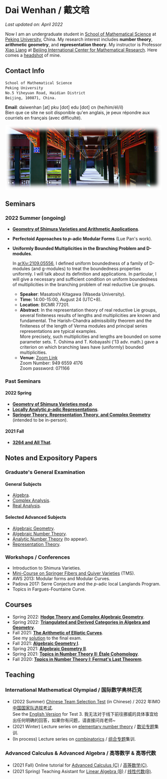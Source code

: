 # Dai Wenhan / 戴文晗

_Last updated on: April 2022_

Now I am an undergraduate student in [School of Mathematical Science](http://english.math.pku.edu.cn) at [Peking University](https://www.pku.edu.cn), China. My research interest includes **number theory**, **arithmetic geometry**, and **representation theory**. My instructor is Professor [Xiao Liang](https://bicmr.pku.edu.cn/~lxiao/index.htm) at [Beijing International Center for Mathematical Research](https://bicmr.pku.edu.cn). Here comes a [headshot](./headshot.jpg) of mine.

## Contact Info

```
School of Mathematical Science
Peking University
No.5 Yiheyuan Road, Haidian District
Beijing, 100871, China.
```

**Email**: daiwenhan [at] pku [dot] edu [dot] cn (he/him/él/il)
<br/>
Bien que ce site ne soit disponible qu'en anglais, je peux répondre aux courriels en français (avec difficulté).

![summer](./landscape-summer.png)

## Seminars

### 2022 Summer (ongoing)

- [**Geometry of Shimura Varieties and Arithmetic Applications**](https://bicmr.pku.edu.cn/content/show/17-2759.html).

- **Perfectoid Approaches to _p_-adic Modular Forms** (Lue Pan's work).

- **Uniformly Bounded Multiplicities in the Branching Problem and D-modules**.

  In [arXiv:2109.05556](https://arxiv.org/abs/2109.05556), I defined uniform boundedness of a family of D-modules (and g-modules) to treat the boundedness properties uniformly. I will talk about its definition and applications. In particular, I will give a necessary and sufficient condition on uniform boundedness of multiplicities in the branching problem of real reductive Lie groups. 
  - **Speaker**: Masatoshi Kitagawa (Waseda University).
  - **Time:** 14:00-15:00, August 24 (UTC+8).
  - **Location**: BICMR 77201.
  - **Abstract**: In the representation theory of real reductive Lie groups, several finiteness results of lengths and multiplicities are known and fundamental. The Harish-Chandra admissibility theorem and the finiteness of the length of Verma modules and principal series representations are typical examples. <br/> More precisely, such multiplicities and lengths are bounded on some parameter sets. T. Oshima and T. Kobayashi ('13 adv. math.) gave a criterion on which branching laws have (uniformly) bounded multiplicities. 
  - **Venue**: [Zoom Link](https://zoom.us/j/94965594176?pwd=SkpzMVlCZ0dvMmVYVGhMWFl3Ymh2Zz09) <br/> Zoom Number: 949 6559 4176 <br/> Zoom password: 071166


### Past Seminars

#### 2022 Spring

- [**Geometry of Shimura Varieties mod _p_**](./modpShv/modpShv.md).
- [**Locally Analytic _p_-adic Representations**](./locanRep/locanRep.md).
- [**Springer Theory, Representation Theory, and Complex Geometry**](./Springer/2022spring.md) (intended to be in-person).

#### 2021 Fall

- [**3264 and All That**](./3264.md).


## Notes and Expository Papers

### Graduate's General Examination

#### General Subjects
- [Algebra](./genalg/genalg.md).
- [Complex Analysis](./gencplx/gencplx.md).
- [Real Analysis](./genreal/genreal.md).

#### Selected Advanced Subjects
- [Algebraic Geometry](./genag/genag.md).
- [Algebraic Number Theory](./genalgnt/genalgnt.md).
- [Analytic Number Theory](./genannt/genannt.md) (to appear).
- [Representation Theory](./genrep/genrep.md).

### Workshops / Conferences

- Introduction to Shimura Varieties.
- [Mini-Course on Springer Fibers and Quiver Varieties](./Springer/TMS-Springer.md) (TMS).
- AWS 2013: Modular forms and Modular Curves.
- Padova 2017: Serre Conjecture and the _p_-adic local Langlands Program.
- Topics in Fargues-Fountaine Curve.


## Courses

- Spring 2022: [**Hodge Theory and Complex Algebraic Geometry**](./hodge22/hodge22.md).
- Spring 2022: [**Triangulated and Derived Categories in Algebra and Geometry**](./dercat/dercat.md).
- Fall 2021: [**The Arithmetic of Elliptic Curves**](./ellcurves2021.md). <br/>
  See my [solution](../ellcurves2021-final.pdf) to the final exam.
- Fall 2021: [**Algebraic Geometry I**](./AGI2021.md).
- Spring 2021: [**Algebraic Geometry II**](./AGII2021.md).
- Spring 2021: [**Topics in Number Theory II: Étale Cohomology**](./etcoh.md).
- Fall 2020: [**Topics in Number Theory I: Fermat's Last Theorem**](./FLT2020.md).

## Teaching

### International Mathematical Olympiad / 国际数学奥林匹克

- (2022 Summer) [Chinese Team Selection Test](./2022集训队二期终稿.pdf) (in Chinese) / 2022 年IMO[中国国家队选拔考试](./2022集训队二期终稿.pdf). <br/>
  See the [English Version](./3-Englishver.pdf) for Test 3.
  我无法对于线下前往挪威的具体事宜给出任何明确的回答，如果你有问题，请直接问肖老师~
- (2021 Winter) Lecture series on [elementary number theory](./imont/imont.md) / [数论专题](./imont/imont.md)集训.
- (In process) Lecture series on [combinatorics](./imocomb.md) / [组合专题](./imocomb.md)集训.

### Advanced Calculus & Advanced Algebra / 高等数学 & 高等代数

- (2021 Fall) Online tutorial for [Advanced Calculus (C)](./cal2021.md) / [高等数学(C)](./cal2021.md).
- (2021 Spring) Teaching Asistant for [Linear Algebra (B)](./la2021.md) / [线性代数(B)](./la2021.md).


